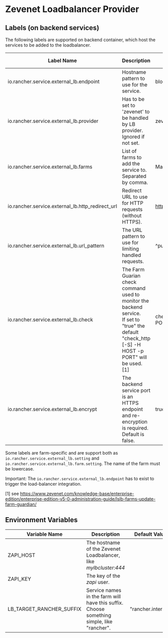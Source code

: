 # Zevenet Loadbalancer Provider

## Labels (on backend services)

The following labels are supported on backend container, which host the services to be added to the loadbalancer.

| Label Name | Description | Example | Optional | Farm-specific |
|-----------|------|-------|-------|---|
| io.rancher.service.external_lb.endpoint | Hostname pattern to use for the service. | blog(\\.example\\.com)? | No | Yes
| io.rancher.service.external_lb.provider | Has to be set to 'zevenet' to be handled by LB provider. Ignored if not set. | zevenet | Yes | No
| io.rancher.service.external_lb.farms | List of farms to add the service to. Separated by comma. | MainHTTP,MainHTTPS | No | No
| io.rancher.service.external_lb.http_redirect_url | Redirect URL to use for HTTP requests (without HTTPS). | https://blog.example.com | Yes | Yes
| io.rancher.service.external_lb.url_pattern | The URL pattern to use for limiting handled requests. | ^public/ | Yes | Yes
| io.rancher.service.external_lb.check | The Farm Guarian check command used to monitor the backend service.<br>If set to "true" the default "check_http [-S] -H HOST -p PORT" will be used. [1] | check_http -H HOST -p PORT | Yes | No
| io.rancher.service.external_lb.encrypt | The backend service port is an HTTPS endpoint and re-encryption is required. Default is false. | true | Yes | No

Some labels are farm-specific and are support both as `io.rancher.service.external_lb.setting` and `io.rancher.service.external_lb.farm.setting`. The name of the farm must be lowercase.

Important: The `io.rancher.service.external_lb.endpoint` has to exist to trigger the load-balancer integration.

 [1] see https://www.zevenet.com/knowledge-base/enterprise-edition/enterprise-edition-v5-0-administration-guide/lslb-farms-update-farm-guardian/

## Environment Variables

| Variable Name | Description | Default Value   | Optional   |
|-----------|------|-------|------|
| ZAPI_HOST | The hostname of the Zevenet Loadbalancer, like *mylbcluster:444*  |   | No  |
| ZAPI_KEY | The key of the *zapi* user.  |   | No    |
| LB_TARGET_RANCHER_SUFFIX | Service names in the farm will have this suffix. Choose something simple, like "rancher". | "rancher.internal" | Yes |
